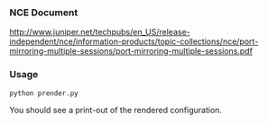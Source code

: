 ### NCE Document
http://www.juniper.net/techpubs/en_US/release-independent/nce/information-products/topic-collections/nce/port-mirroring-multiple-sessions/port-mirroring-multiple-sessions.pdf

### Usage
````
python prender.py
````
You should see a print-out of the rendered configuration.
